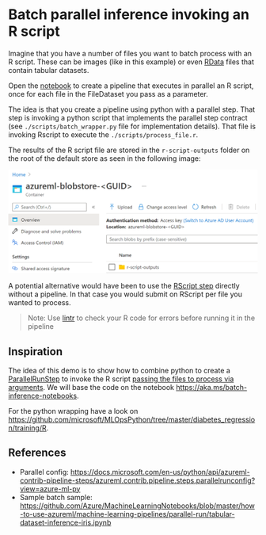 # Batch parallel inference invoking an R script

Imagine that you have a number of files you want to batch process with an R script. These can be images (like in this example) or even [RData](https://bookdown.org/ndphillips/YaRrr/rdata-files.html) files that contain tabular datasets.

Open the [notebook](./ParallelRunInR.ipynb) to create a pipeline that executes in parallel an R script, once for each file in the FileDataset you pass as a parameter.

The idea is that you create a pipeline using python with a parallel step. That step is invoking a python script that implements the parallel step contract (see `./scripts/batch_wrapper.py` file for implementation details). That file is invoking Rscript to execute the `./scripts/process_file.r`.

The results of the R script file are stored in the `r-script-outputs` folder on the root of the default store as seen in the following image:

![Outputs folder](./output_folder_in_blob_container.png)

A potential alternative would have been to use the [RScript step](https://docs.microsoft.com/en-us/python/api/azureml-pipeline-steps/azureml.pipeline.steps.rscriptstep?view=azure-ml-py) directly without a pipeline. In that case you would submit on RScript per file you wanted to process.

> Note: Use [lintr](https://github.com/jimhester/lintr) to check your R code for errors before running it in the pipeline


## Inspiration

The idea of this demo is to show how to combine python to create a [ParallelRunStep](https://docs.microsoft.com/en-us/python/api/azureml-pipeline-steps/azureml.pipeline.steps.parallelrunstep?view=azure-ml-py) to invoke the R script [passing the files to process via arguments](https://www.r-bloggers.com/2015/09/passing-arguments-to-an-r-script-from-command-lines/). We will base the code on the notebook https://aka.ms/batch-inference-notebooks.

For the python wrapping have a look on https://github.com/microsoft/MLOpsPython/tree/master/diabetes_regression/training/R.

## References

- Parallel config: https://docs.microsoft.com/en-us/python/api/azureml-contrib-pipeline-steps/azureml.contrib.pipeline.steps.parallelrunconfig?view=azure-ml-py
- Sample batch sample: https://github.com/Azure/MachineLearningNotebooks/blob/master/how-to-use-azureml/machine-learning-pipelines/parallel-run/tabular-dataset-inference-iris.ipynb
